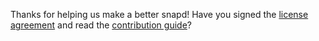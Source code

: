 Thanks for helping us make a better snapd!
Have you signed the [license agreement](https://www.ubuntu.com/legal/contributors) and read the [contribution guide](https://github.com/snapcore/snapd/blob/master/CONTRIBUTING.md)?
